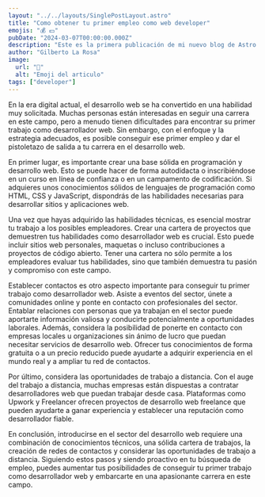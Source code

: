 ```yaml
---
layout: "../../layouts/SinglePostLayout.astro"
title: "Como obtener tu primer empleo como web developer"
emojis: "💰 💵"
pubDate: "2024-03-07T00:00:00.000Z"
description: "Este es la primera publicación de mi nuevo blog de Astro."
author: "Gilberto La Rosa"
image:
  url: "💼"
  alt: "Emoji del articulo"
tags: ["developer"]
---
```


En la era digital actual, el desarrollo web se ha convertido en una habilidad muy solicitada. Muchas personas están interesadas en seguir una carrera en este campo, pero a menudo tienen dificultades para encontrar su primer trabajo como desarrollador web. Sin embargo, con el enfoque y la estrategia adecuados, es posible conseguir ese primer empleo y dar el pistoletazo de salida a tu carrera en el desarrollo web.

En primer lugar, es importante crear una base sólida en programación y desarrollo web. Esto se puede hacer de forma autodidacta o inscribiéndose en un curso en línea de confianza o en un campamento de codificación. Si adquieres unos conocimientos sólidos de lenguajes de programación como HTML, CSS y JavaScript, dispondrás de las habilidades necesarias para desarrollar sitios y aplicaciones web.

Una vez que hayas adquirido las habilidades técnicas, es esencial mostrar tu trabajo a los posibles empleadores. Crear una cartera de proyectos que demuestren tus habilidades como desarrollador web es crucial. Esto puede incluir sitios web personales, maquetas o incluso contribuciones a proyectos de código abierto. Tener una cartera no sólo permite a los empleadores evaluar tus habilidades, sino que también demuestra tu pasión y compromiso con este campo.

Establecer contactos es otro aspecto importante para conseguir tu primer trabajo como desarrollador web. Asiste a eventos del sector, únete a comunidades online y ponte en contacto con profesionales del sector. Entablar relaciones con personas que ya trabajan en el sector puede aportarte información valiosa y conducirte potencialmente a oportunidades laborales. Además, considera la posibilidad de ponerte en contacto con empresas locales u organizaciones sin ánimo de lucro que puedan necesitar servicios de desarrollo web. Ofrecer tus conocimientos de forma gratuita o a un precio reducido puede ayudarte a adquirir experiencia en el mundo real y a ampliar tu red de contactos.

Por último, considera las oportunidades de trabajo a distancia. Con el auge del trabajo a distancia, muchas empresas están dispuestas a contratar desarrolladores web que puedan trabajar desde casa. Plataformas como Upwork y Freelancer ofrecen proyectos de desarrollo web freelance que pueden ayudarte a ganar experiencia y establecer una reputación como desarrollador fiable.

En conclusión, introducirse en el sector del desarrollo web requiere una combinación de conocimientos técnicos, una sólida cartera de trabajos, la creación de redes de contactos y considerar las oportunidades de trabajo a distancia. Siguiendo estos pasos y siendo proactivo en tu búsqueda de empleo, puedes aumentar tus posibilidades de conseguir tu primer trabajo como desarrollador web y embarcarte en una apasionante carrera en este campo.
